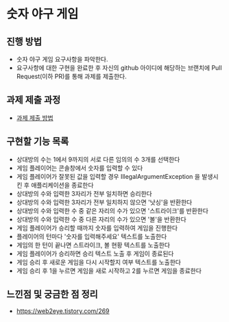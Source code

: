 # 숫자 야구 게임
## 진행 방법
* 숫자 야구 게임 요구사항을 파악한다.
* 요구사항에 대한 구현을 완료한 후 자신의 github 아이디에 해당하는 브랜치에 Pull Request(이하 PR)를 통해 과제를 제출한다.

## 과제 제출 과정
* [과제 제출 방법](https://github.com/next-step/nextstep-docs/tree/master/precourse)

## 구현할 기능 목록
* 상대방의 수는 1에서 9까지의 서로 다른 임의의 수 3개를 선택한다
* 게임 플레이어는 콘솔창에서 숫자를 입력할 수 있다
* 게임 플레이어가 잘못된 값을 입력할 경우 IllegalArgumentException 을 발생시킨 후 애플리케이션을 종료한다
* 상대방의 수와 입력한 3자리가 전부 일치하면 승리한다
* 상대방의 수와 입력한 3자리가 전부 일치하지 않으면 '낫싱'을 반환한다
* 상대방의 수와 입력한 수 중 같은 자리의 수가 있으면 '스트라이크'를 반환한다
* 상대방의 수와 입력한 수 중 다른 자리의 수가 있으면 '볼'을 반환한다
* 게임 플레이어가 승리할 때까지 숫자를 입력하여 게임을 진행한다
* 플레이어의 턴마다 '숫자를 입력해주세요' 텍스트를 노출한다
* 게임의 한 턴이 끝나면 스트라이크, 볼 현황 텍스트를 노출한다
* 게임 플레이어가 승리하면 승리 텍스트 노출 후 게임이 종료된다
* 게임 승리 후 새로운 게임을 다시 시작할지 여부 텍스트를 노출한다
* 게임 승리 후 1을 누르면 게임을 새로 시작하고 2를 누르면 게임을 종료한다

## 느낀점 및 궁금한 점 정리
* https://web2eye.tistory.com/269